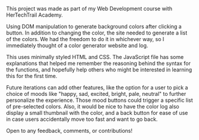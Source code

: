 This project was made as part of my Web Development course with HerTechTrail Academy. 

Using DOM manipulation to generate background colors after clicking a button. In addition to changing the color, the site needed to generate a list of the colors. We had the freedom to do it in whichever way, so I immediately thought of a color generator website and log.

This uses minimally styled HTML and CSS. The JavaScript file has some explanations that helped me remember the reasoning behind the syntax for the functions, and hopefully help others who might be interested in learning this for the first time.

Future iterations can add other features, like the option for a user to pick a choice of moods like "happy, sad, excited, bright, pale, neutral" to further personalize the experience. Those mood buttons could trigger a specific list of pre-selected colors. Also, it would be nice to have the color log also display a small thumbnail with the color, and a back button for ease of use in case users accidentally move too fast and want to go back.

Open to any feedback, comments, or contributions!
